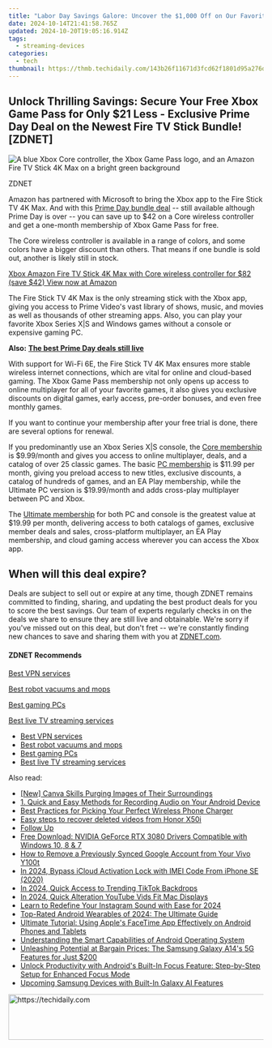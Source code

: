 ```yaml
---
title: "Labor Day Savings Galore: Uncover the $1,000 Off on Our Favorite QLED TVs Reviewed - Shop Smart with ZDNet's Guide"
date: 2024-10-14T21:41:58.765Z
updated: 2024-10-20T19:05:16.914Z
tags:
  - streaming-devices
categories:
  - tech
thumbnail: https://thmb.techidaily.com/143b26f11671d3fcd62f1801d95a276dc9ebb60e21671842dafed2c03929e7c2.jpg
---
```


## Unlock Thrilling Savings: Secure Your Free Xbox Game Pass for Only $21 Less - Exclusive Prime Day Deal on the Newest Fire TV Stick Bundle![ZDNET]

![A blue Xbox Core controller, the Xbox Game Pass logo, and an Amazon Fire TV Stick 4K Max on a bright green background](https://www.zdnet.com/a/img/resize/f6d91e3be39b0f56e005bed930f704f6e1ad4cb8/2024/07/17/c4d6416e-ff25-4a01-96e1-4c4a1bd62e34/fire-tv-stick-bundle.jpg?auto=webp&width=1280)

ZDNET

Amazon has partnered with Microsoft to bring the Xbox app to the Fire Stick TV 4K Max. And with this [Prime Day bundle deal](https://buy.geni.us/Proxy.ashx?TSID=368250&GR%5FURL=https%3A%2F%2Fwww.amazon.com%2FAmazon-Stick-Wireless-Controller-Bundle-Members%2Fdp%2FB0D89GSZ7N%3Fth%3D1%26tag%3Dzd-buy-button-20%26ascsubtag%3D%5F%5FCOM%5FCLICK%5FID%5F%5F%7Ccc4df19b-3f4b-4fcb-b007-367f321b4f0f%7Cdtp&dtb=1) \-- still available although Prime Day is over -- you can save up to $42 on a Core wireless controller and get a one-month membership of Xbox Game Pass for free. 

The Core wireless controller is available in a range of colors, and some colors have a bigger discount than others. That means if one bundle is sold out, another is likely still in stock.

[Xbox Amazon Fire TV Stick 4K Max with Core wireless controller for $82 (save $42) View now at Amazon](https://buy.geni.us/Proxy.ashx?TSID=368250&GR%5FURL=https%3A%2F%2Fwww.amazon.com%2FAmazon-Stick-Wireless-Controller-Bundle-Members%2Fdp%2FB0D89GSZ7N%3Fth%3D1%26tag%3Dzd-buy-button-20%26ascsubtag%3D%5F%5FCOM%5FCLICK%5FID%5F%5F%7Ccc4df19b-3f4b-4fcb-b007-367f321b4f0f%7Cdtp&dtb=1)

The Fire Stick TV 4K Max is the only streaming stick with the Xbox app, giving you access to Prime Video's vast library of shows, music, and movies as well as thousands of other streaming apps. Also, you can play your favorite Xbox Series X|S and Windows games without a console or expensive gaming PC. 

**Also:** [**The best Prime Day deals still live**](https://www.zdnet.com/article/best-amazon-prime-day-deals-live-2024-07-17/)

With support for Wi-Fi 6E, the Fire Stick TV 4K Max ensures more stable wireless internet connections, which are vital for online and cloud-based gaming. The Xbox Game Pass membership not only opens up access to online multiplayer for all of your favorite games, it also gives you exclusive discounts on digital games, early access, pre-order bonuses, and even free monthly games.

If you want to continue your membership after your free trial is done, there are several options for renewal. 

If you predominantly use an Xbox Series X|S console, the [Core membership](https://www.xbox.com/en-US/xbox-game-pass#join) is $9.99/month and gives you access to online multiplayer, deals, and a catalog of over 25 classic games. The basic [PC membership](https://www.xbox.com/en-US/xbox-game-pass#join) is $11.99 per month, giving you preload access to new titles, exclusive discounts, a catalog of hundreds of games, and an EA Play membership, while the Ultimate PC version is $19.99/month and adds cross-play multiplayer between PC and Xbox.

The [Ultimate membership](https://www.xbox.com/en-US/xbox-game-pass#join) for both PC and console is the greatest value at $19.99 per month, delivering access to both catalogs of games, exclusive member deals and sales, cross-platform multiplayer, an EA Play membership, and cloud gaming access wherever you can access the Xbox app.

## When will this deal expire?

Deals are subject to sell out or expire at any time, though ZDNET remains committed to finding, sharing, and updating the best product deals for you to score the best savings. Our team of experts regularly checks in on the deals we share to ensure they are still live and obtainable. We're sorry if you've missed out on this deal, but don't fret -- we're constantly finding new chances to save and sharing them with you at [ZDNET.com](https://www.zdnet.com/). 

#### **ZDNET** Recommends

[Best VPN services](https://www.zdnet.com/article/best-vpn/ "Best VPN services")

[Best robot vacuums and mops](https://www.zdnet.com/article/best-robot-vacuum-mop/ "Best robot vacuums and mops")

[Best gaming PCs](https://www.zdnet.com/article/best-gaming-pc/ "Best gaming PCs")

[Best live TV streaming services](https://www.zdnet.com/article/best-live-tv-streaming-service/ "Best live TV streaming services")

* [Best VPN services](https://www.zdnet.com/article/best-vpn/ "Best VPN services")
* [Best robot vacuums and mops](https://www.zdnet.com/article/best-robot-vacuum-mop/ "Best robot vacuums and mops")
* [Best gaming PCs](https://www.zdnet.com/article/best-gaming-pc/ "Best gaming PCs")
* [Best live TV streaming services](https://www.zdnet.com/article/best-live-tv-streaming-service/ "Best live TV streaming services")

<ins class="adsbygoogle"
     style="display:block"
     data-ad-format="autorelaxed"
     data-ad-client="ca-pub-7571918770474297"
     data-ad-slot="1223367746"></ins>

<ins class="adsbygoogle"
     style="display:block"
     data-ad-client="ca-pub-7571918770474297"
     data-ad-slot="8358498916"
     data-ad-format="auto"
     data-full-width-responsive="true"></ins>

<span class="atpl-alsoreadstyle">Also read:</span>
<div><ul>
<li><a href="https://fox-boxes.techidaily.com/new-canva-skills-purging-images-of-their-surroundings/"><u>[New] Canva Skills Purging Images of Their Surroundings</u></a></li>
<li><a href="https://hardware-reviews.techidaily.com/1-quick-and-easy-methods-for-recording-audio-on-your-android-device/"><u>1. Quick and Easy Methods for Recording Audio on Your Android Device</u></a></li>
<li><a href="https://hardware-reviews.techidaily.com/best-practices-for-picking-your-perfect-wireless-phone-charger/"><u>Best Practices for Picking Your Perfect Wireless Phone Charger</u></a></li>
<li><a href="https://phone-solutions.techidaily.com/easy-steps-to-recover-deleted-videos-from-honor-x50i-by-fonelab-android-recover-video/"><u>Easy steps to recover deleted videos from Honor X50i</u></a></li>
<li><a href="https://win-solutions.techidaily.com/follow-up/"><u>Follow Up</u></a></li>
<li><a href="https://hardware-updates.techidaily.com/free-download-nvidia-geforce-rtx-3080-drivers-compatible-with-windows-10-8-and-7/"><u>Free Download: NVIDIA GeForce RTX 3080 Drivers Compatible with Windows 10, 8 & 7</u></a></li>
<li><a href="https://unlock-android.techidaily.com/how-to-remove-a-previously-synced-google-account-from-your-vivo-y100t-by-drfone-android/"><u>How to Remove a Previously Synced Google Account from Your Vivo Y100t</u></a></li>
<li><a href="https://activate-lock.techidaily.com/in-2024-bypass-icloud-activation-lock-with-imei-code-from-iphone-se-2020-by-drfone-ios/"><u>In 2024, Bypass iCloud Activation Lock with IMEI Code From iPhone SE (2020)</u></a></li>
<li><a href="https://extra-support.techidaily.com/in-2024-quick-access-to-trending-tiktok-backdrops/"><u>In 2024, Quick Access to Trending TikTok Backdrops</u></a></li>
<li><a href="https://youtube-stream.techidaily.com/in-2024-quick-alteration-youtube-vids-fit-mac-displays/"><u>In 2024, Quick Alteration YouTube Vids Fit Mac Displays</u></a></li>
<li><a href="https://instagram-video-files.techidaily.com/learn-to-redefine-your-instagram-sound-with-ease-for-2024/"><u>Learn to Redefine Your Instagram Sound with Ease for 2024</u></a></li>
<li><a href="https://hardware-reviews.techidaily.com/top-rated-android-wearables-of-2024-the-ultimate-guide/"><u>Top-Rated Android Wearables of 2024: The Ultimate Guide</u></a></li>
<li><a href="https://hardware-reviews.techidaily.com/ultimate-tutorial-using-apples-facetime-app-effectively-on-android-phones-and-tablets/"><u>Ultimate Tutorial: Using Apple's FaceTime App Effectively on Android Phones and Tablets</u></a></li>
<li><a href="https://hardware-reviews.techidaily.com/understanding-the-smart-capabilities-of-android-operating-system/"><u>Understanding the Smart Capabilities of Android Operating System</u></a></li>
<li><a href="https://hardware-reviews.techidaily.com/unleashing-potential-at-bargain-prices-the-samsung-galaxy-a14s-5g-features-for-just-200/"><u>Unleashing Potential at Bargain Prices: The Samsung Galaxy A14's 5G Features for Just $200</u></a></li>
<li><a href="https://hardware-reviews.techidaily.com/unlock-productivity-with-androids-built-in-focus-feature-step-by-step-setup-for-enhanced-focus-mode/"><u>Unlock Productivity with Android's Built-In Focus Feature: Step-by-Step Setup for Enhanced Focus Mode</u></a></li>
<li><a href="https://hardware-reviews.techidaily.com/upcoming-samsung-devices-with-built-in-galaxy-ai-features/"><u>Upcoming Samsung Devices with Built-In Galaxy AI Features</u></a></li>
</ul></div>

<!-- affiliate ads begin -->
<a href="https://appsumo.8odi.net/c/5597632/2044582/7443" target="_top" id="2044582">
  <img src="//a.impactradius-go.com/display-ad/7443-2044582" border="0" alt="https://techidaily.com" width="728" height="90"/>
</a>
<img height="0" width="0" src="https://appsumo.8odi.net/i/5597632/2044582/7443" style="position:absolute;visibility:hidden;" border="0" />
<!-- affiliate ads end -->

